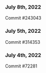 ### July 8th, 2022

Commit #243043

### July 5th, 2022

Commit #314353


### July 4th, 2022

Commit #72281
